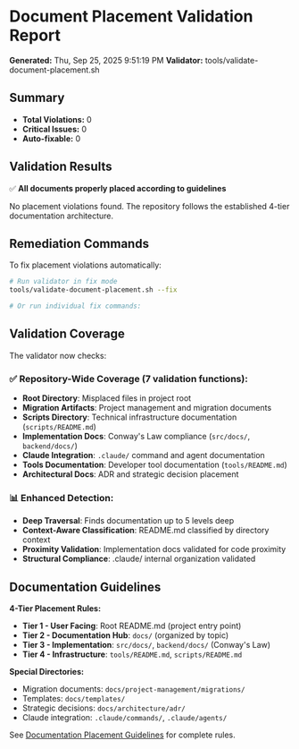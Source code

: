# Document Placement Validation Report

**Generated:** Thu, Sep 25, 2025  9:51:19 PM
**Validator:** tools/validate-document-placement.sh

## Summary

- **Total Violations:** 0
- **Critical Issues:** 0
- **Auto-fixable:** 0

## Validation Results

✅ **All documents properly placed according to guidelines**

No placement violations found. The repository follows the established 4-tier documentation architecture.

## Remediation Commands

To fix placement violations automatically:

```bash
# Run validator in fix mode
tools/validate-document-placement.sh --fix

# Or run individual fix commands:
```

## Validation Coverage

The validator now checks:

### ✅ **Repository-Wide Coverage** (7 validation functions):
- **Root Directory**: Misplaced files in project root
- **Migration Artifacts**: Project management and migration documents
- **Scripts Directory**: Technical infrastructure documentation (`scripts/README.md`)
- **Implementation Docs**: Conway's Law compliance (`src/docs/`, `backend/docs/`)
- **Claude Integration**: `.claude/` command and agent documentation
- **Tools Documentation**: Developer tool documentation (`tools/README.md`)
- **Architectural Docs**: ADR and strategic decision placement

### 📊 **Enhanced Detection**:
- **Deep Traversal**: Finds documentation up to 5 levels deep
- **Context-Aware Classification**: README.md classified by directory context
- **Proximity Validation**: Implementation docs validated for code proximity
- **Structural Compliance**: .claude/ internal organization validated

## Documentation Guidelines

**4-Tier Placement Rules:**
- **Tier 1 - User Facing**: Root README.md (project entry point)
- **Tier 2 - Documentation Hub**: `docs/` (organized by topic)
- **Tier 3 - Implementation**: `src/docs/`, `backend/docs/` (Conway's Law)
- **Tier 4 - Infrastructure**: `tools/README.md`, `scripts/README.md`

**Special Directories:**
- Migration documents: `docs/project-management/migrations/`
- Templates: `docs/templates/`
- Strategic decisions: `docs/architecture/adr/`
- Claude integration: `.claude/commands/`, `.claude/agents/`

See [Documentation Placement Guidelines](docs/templates/DOCUMENTATION-PLACEMENT-GUIDELINES.md) for complete rules.

